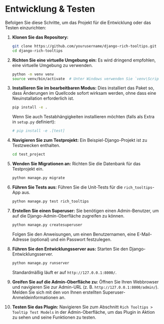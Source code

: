# Entwicklung & Testen

Befolgen Sie diese Schritte, um das Projekt für die Entwicklung oder das Testen einzurichten:

1.  **Klonen Sie das Repository:**
    ```bash
    git clone https://github.com/yourusername/django-rich-tooltips.git # Ersetzen Sie dies durch die tatsächliche URL
    cd django-rich-tooltips
    ```

2.  **Richten Sie eine virtuelle Umgebung ein:**
    Es wird dringend empfohlen, eine virtuelle Umgebung zu verwenden.
    ```bash
    python -m venv venv
    source venv/bin/activate  # Unter Windows verwenden Sie `venv\Scripts\activate`
    ```

3.  **Installieren Sie im bearbeitbaren Modus:**
    Dies installiert das Paket so, dass Änderungen im Quellcode sofort wirksam werden, ohne dass eine Neuinstallation erforderlich ist.
    ```bash
    pip install -e .
    ```
    Wenn Sie auch Testabhängigkeiten installieren möchten (falls als Extra in `setup.py` definiert):
    ```bash
    # pip install -e .[test]
    ```

4.  **Navigieren Sie zum Testprojekt:**
    Ein Beispiel-Django-Projekt ist zu Testzwecken enthalten.
    ```bash
    cd test_project
    ```

5.  **Wenden Sie Migrationen an:**
    Richten Sie die Datenbank für das Testprojekt ein.
    ```bash
    python manage.py migrate
    ```

6.  **Führen Sie Tests aus:**
    Führen Sie die Unit-Tests für die `rich_tooltips`-App aus.
    ```bash
    python manage.py test rich_tooltips
    ```

7.  **Erstellen Sie einen Superuser:**
    Sie benötigen einen Admin-Benutzer, um auf die Django-Admin-Oberfläche zugreifen zu können.
    ```bash
    python manage.py createsuperuser
    ```
    Folgen Sie den Anweisungen, um einen Benutzernamen, eine E-Mail-Adresse (optional) und ein Passwort festzulegen.

8.  **Führen Sie den Entwicklungsserver aus:**
    Starten Sie den Django-Entwicklungsserver.
    ```bash
    python manage.py runserver
    ```
    Standardmäßig läuft er auf `http://127.0.0.1:8000/`.

9.  **Greifen Sie auf die Admin-Oberfläche zu:**
    Öffnen Sie Ihren Webbrowser und navigieren Sie zur Admin-URL (z. B. `http://127.0.0.1:8000/admin/`). Melden Sie sich mit den von Ihnen erstellten Superuser-Anmeldeinformationen an.

10. **Testen Sie das Plugin:**
    Navigieren Sie zum Abschnitt `Rich Tooltips > Tooltip Test Models` in der Admin-Oberfläche, um das Plugin in Aktion zu sehen und seine Funktionen zu testen.

